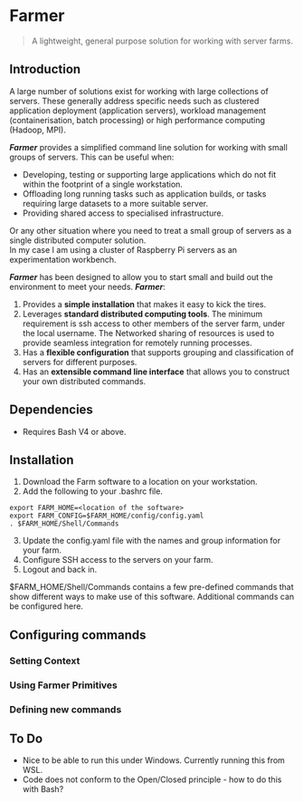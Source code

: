 # Farmer
> A lightweight, general purpose solution for working with server farms.

## Introduction
A large number of solutions exist for working with large collections of servers.  These generally address specific needs such as clustered application deployment (application servers), workload management (containerisation, batch processing) or high performance computing (Hadoop, MPI).  

***Farmer*** provides a simplified command line solution for working with small groups of servers.  This can be useful when: 
* Developing, testing or supporting large applications which do not fit within the footprint of a single workstation.
* Offloading long running tasks such as application builds, or tasks requiring large datasets to a more suitable server.
* Providing shared access to specialised infrastructure.

Or any other situation where you need to treat a small group of servers as a single distributed computer solution.  
In my case I am using a cluster of Raspberry Pi servers as an experimentation workbench.

***Farmer*** has been designed to allow you to start small and build out the environment to meet your needs.  ***Farmer***:  

1. Provides a **simple installation** that makes it easy to kick the tires.  
2. Leverages **standard distributed computing tools**.  The minimum requirement is ssh access to other members of the server farm, under the local username.  The Networked sharing of resources is used to provide seamless integration for remotely running processes.
3. Has a **flexible configuration** that supports grouping and classification of servers for different purposes.
4. Has an **extensible command line interface** that allows you to construct your own distributed commands.

## Dependencies
* Requires Bash V4 or above.

## Installation
1. Download the Farm software to a location on your workstation.
2. Add the following to your .bashrc file.
```
export FARM_HOME=<location of the software>
export FARM_CONFIG=$FARM_HOME/config/config.yaml
. $FARM_HOME/Shell/Commands
```
3. Update the config.yaml file with the names and group information for your farm.
4. Configure SSH access to the servers on your farm.
5. Logout and back in.

$FARM_HOME/Shell/Commands contains a few pre-defined commands that show different ways to make use of this software.  Additional commands can be configured here.

## Configuring commands

### Setting Context

### Using Farmer Primitives

### Defining new commands

## To Do
* Nice to be able to run this under Windows.  Currently running this from WSL.
* Code does not conform to the Open/Closed principle - how to do this with Bash?
